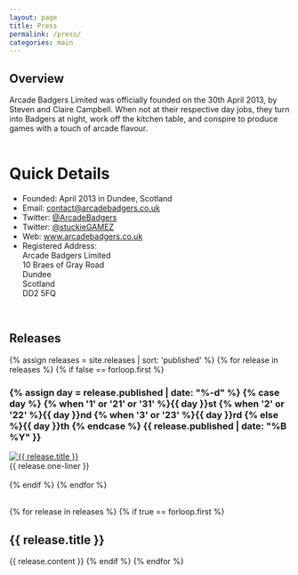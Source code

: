 ```yaml
---
layout: page
title: Press
permalink: /press/
categories: main
---
```


<h2>Overview</h2>
<div class="overview">
Arcade Badgers Limited was officially founded on the 30th April 2013, by Steven and Claire Campbell.
When not at their respective day jobs, they turn into Badgers at night, work off the kitchen table, and conspire to produce games with a touch of arcade flavour.

<br />
<br />

<h1>Quick Details</h1>
<ul>
<li>Founded: April 2013 in Dundee, Scotland</li>
<li>Email: <a href="mailto:contact@arcadebadgers.co.uk" alt="contact@arcadebadgers.co.uk">contact@arcadebadgers.co.uk</a></li>
<li>Twitter: <a href="https://twitter.com/ArcadeBadgers" alt="Arcade Badgers">@ArcadeBadgers</a></li>
<li>Twitter: <a href="https://twitter.com/stuckieGAMEZ" alt="Steven Campbell - stuckieGAMEZ">@stuckieGAMEZ</a></li>
<li>Web: <a href="http://www.arcadebadgers.co.uk" alt="Arcade Badgers Website">www.arcadebadgers.co.uk</a></li>
<li>Registered Address:<br />Arcade Badgers Limited<br />10 Braes of Gray Road<br />Dundee<br />Scotland<br />DD2 5FQ</li>
</ul>
</div>

<br />

<!-- Now we have the actual releases in last to first -->
<h2>Releases</h2>
{% assign releases = site.releases | sort: 'published' %}
{% for release in releases %}
{% if false == forloop.first %}
<div class="release">
<h3>
{% assign day = release.published | date: "%-d"  %}
{% case day %}
  {% when '1' or '21' or '31' %}{{ day }}st
  {% when '2' or '22' %}{{ day }}nd
  {% when '3' or '23' %}{{ day }}rd
  {% else %}{{ day }}th
{% endcase %}
{{ release.published | date: "%B %Y" }}
</h3>
<a href="{{ release.url }} "><img src="{{ release.banner }}" alt="{{ release.title }}"></a><br />
{{ release.one-liner }}
<br />
<br />
</div>
{% endif %}
{% endfor %}

<br />
<br />

<!-- First "release" is the Arcade Badgers story, so show it separate... -->
{% for release in releases %}
{% if true == forloop.first %}
<div class="main">
<h2>{{ release.title }}</h2>
{{ release.content }}
{% endif %}
{% endfor %}
</div>
